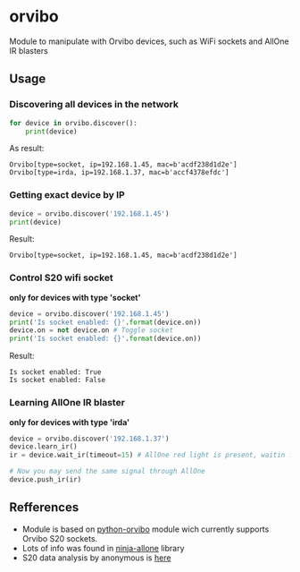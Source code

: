 # orvibo
Module to manipulate with Orvibo devices, such as WiFi sockets and AllOne IR blasters

## Usage
### Discovering all devices in the network
```python
for device in orvibo.discover():
    print(device)
```
As result:
```
Orvibo[type=socket, ip=192.168.1.45, mac=b'acdf238d1d2e']
Orvibo[type=irda, ip=192.168.1.37, mac=b'accf4378efdc']
```

### Getting exact device by IP
```python
device = orvibo.discover('192.168.1.45')
print(device)
```
Result:
```
Orvibo[type=socket, ip=192.168.1.45, mac=b'acdf238d1d2e']
```

### Control S20 wifi socket
**only for devices with type 'socket'**
```python
device = orvibo.discover('192.168.1.45')
print('Is socket enabled: {}'.format(device.on))
device.on = not device.on # Toggle socket
print('Is socket enabled: {}'.format(device.on))
```
Result:
```
Is socket enabled: True
Is socket enabled: False
```

### Learning AllOne IR blaster
**only for devices with type 'irda'**
```python
device = orvibo.discover('192.168.1.37')
device.learn_ir()
ir = device.wait_ir(timeout=15) # AllOne red light is present, waitin for ir signal for 15 seconds

# Now you may send the same signal through AllOne
device.push_ir(ir)
```


## Refferences
* Module is based on [python-orvibo](https://github.com/happyleavesaoc/python-orvibo) module wich currently supports Orvibo S20 sockets.
* Lots of info was found in [ninja-allone](https://github.com/Grayda/ninja-allone/blob/master/lib/allone.js) library
* S20 data analysis by anonymous is [here](http://pastebin.com/0w8N7AJD)
